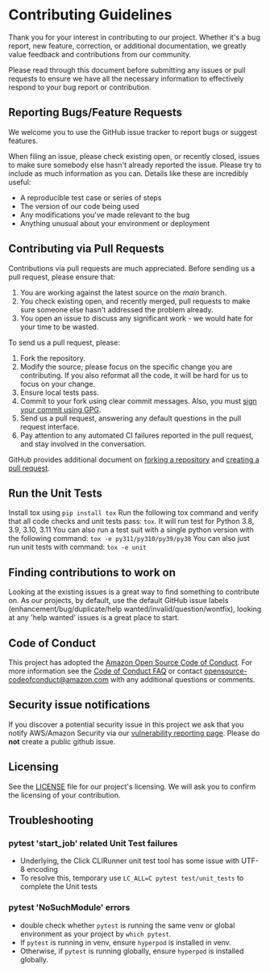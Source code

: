 # Contributing Guidelines
Thank you for your interest in contributing to our project. Whether it's a bug report, new feature, correction, or additional
documentation, we greatly value feedback and contributions from our community.

Please read through this document before submitting any issues or pull requests to ensure we have all the necessary
information to effectively respond to your bug report or contribution.


## Reporting Bugs/Feature Requests
We welcome you to use the GitHub issue tracker to report bugs or suggest features.

When filing an issue, please check existing open, or recently closed, issues to make sure somebody else hasn't already
reported the issue. Please try to include as much information as you can. Details like these are incredibly useful:

* A reproducible test case or series of steps
* The version of our code being used
* Any modifications you've made relevant to the bug
* Anything unusual about your environment or deployment


## Contributing via Pull Requests
Contributions via pull requests are much appreciated. Before sending us a pull request, please ensure that:

1. You are working against the latest source on the *main* branch.
2. You check existing open, and recently merged, pull requests to make sure someone else hasn't addressed the problem already.
3. You open an issue to discuss any significant work - we would hate for your time to be wasted.

To send us a pull request, please:

1. Fork the repository.
2. Modify the source; please focus on the specific change you are contributing. If you also reformat all the code, it will be hard for us to focus on your change.
3. Ensure local tests pass.
4. Commit to your fork using clear commit messages. Also, you must [sign your commit using GPG](https://docs.github.com/en/authentication/managing-commit-signature-verification/about-commit-signature-verification).
5. Send us a pull request, answering any default questions in the pull request interface.
6. Pay attention to any automated CI failures reported in the pull request, and stay involved in the conversation.

GitHub provides additional document on [forking a repository](https://help.github.com/articles/fork-a-repo/) and
[creating a pull request](https://help.github.com/articles/creating-a-pull-request/).


## Run the Unit Tests
Install tox using `pip install tox`
Run the following tox command and verify that all code checks and unit tests pass: `tox`. It will run test for Python 3.8, 3.9, 3.10, 3.11
You can also run a test suit with a single python version with the following command: `tox -e py311/py310/py39/py38`
You can also just run unit tests with command: `tox -e unit`


## Finding contributions to work on
Looking at the existing issues is a great way to find something to contribute on. As our projects, by default, use the default GitHub issue labels (enhancement/bug/duplicate/help wanted/invalid/question/wontfix), looking at any 'help wanted' issues is a great place to start.


## Code of Conduct
This project has adopted the [Amazon Open Source Code of Conduct](https://aws.github.io/code-of-conduct).
For more information see the [Code of Conduct FAQ](https://aws.github.io/code-of-conduct-faq) or contact
opensource-codeofconduct@amazon.com with any additional questions or comments.


## Security issue notifications
If you discover a potential security issue in this project we ask that you notify AWS/Amazon Security via our [vulnerability reporting page](http://aws.amazon.com/security/vulnerability-reporting/). Please do **not** create a public github issue.


## Licensing
See the [LICENSE](LICENSE) file for our project's licensing. We will ask you to confirm the licensing of your contribution.


## Troubleshooting
### pytest 'start_job' related Unit Test failures
- Underlying, the Click CLIRunner unit test tool has some issue with UTF-8 encoding
- To resolve this, temporary use ```LC_ALL=C pytest test/unit_tests``` to complete the Unit tests

### pytest 'NoSuchModule' errors
- double check whether ```pytest``` is running the same venv or global environment as your project by ```which pytest```.
- If ```pytest``` is running in venv, ensure ```hyperpod``` is installed in venv.
- Otherwise, if ```pytest``` is running globally, ensure ```hyperpod``` is installed globally.